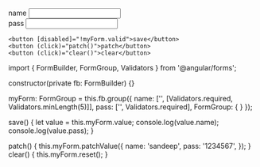 <!-- # AngularPractices

This project was generated with [Angular CLI](https://github.com/angular/angular-cli) version 16.0.0.

## Development server

Run `ng serve` for a dev server. Navigate to `http://localhost:4200/`. The application will automatically reload if you change any of the source files.

## Code scaffolding

Run `ng generate component component-name` to generate a new component. You can also use `ng generate directive|pipe|service|class|guard|interface|enum|module`.

## Build

Run `ng build` to build the project. The build artifacts will be stored in the `dist/` directory.

## Running unit tests

Run `ng test` to execute the unit tests via [Karma](https://karma-runner.github.io).

## Running end-to-end tests

Run `ng e2e` to execute the end-to-end tests via a platform of your choice. To use this command, you need to first add a package that implements end-to-end testing capabilities.

## Further help

To get more help on the Angular CLI use `ng help` or go check out the [Angular CLI Overview and Command Reference](https://angular.io/cli) page. -->

<form [formGroup]="myForm" (ngSubmit)="save()">
    <div>
        <label>name</label>
        <input type="text" formControlName="name">
    </div>
    <div>
        <label>pass</label>
        <input type="text" formControlName="pass">
    </div>

    <button [disabled]="!myForm.valid">save</button>
    <button (click)="patch()">patch</button>
    <button (click)="clear()">clear</button>

</form>

<!-- TS -->

import { FormBuilder, FormGroup, Validators } from '@angular/forms';

constructor(private fb: FormBuilder) {}

myForm: FormGroup = this.fb.group({
name: ['', [Validators.required, Validators.minLength(5)]],
pass: ['', Validators.required],
FormGroup: {
}
});

save() {
let value = this.myForm.value;
console.log(value.name);
console.log(value.pass);
}

patch() {
this.myForm.patchValue({
name: 'sandeep',
pass: '1234567',
});
}
clear() {
this.myForm.reset();
}

